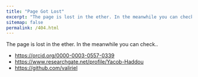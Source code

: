 ```yaml
---
title: "Page Got Lost"
excerpt: "The page is lost in the ether. In the meanwhile you can check.."
sitemap: false
permalink: /404.html
---
```


The page is lost in the ether. In the meanwhile you can check.. 

- https://orcid.org/0000-0003-0557-0339
- https://www.researchgate.net/profile/Yacob-Haddou
- https://github.com/valiriel

<script type="text/javascript">
  var GOOG_FIXURL_LANG = 'en';
  var GOOG_FIXURL_SITE = '{{ site.url }}'
</script>
<script type="text/javascript"
  src="//linkhelp.clients.google.com/tbproxy/lh/wm/fixurl.js">
</script>
